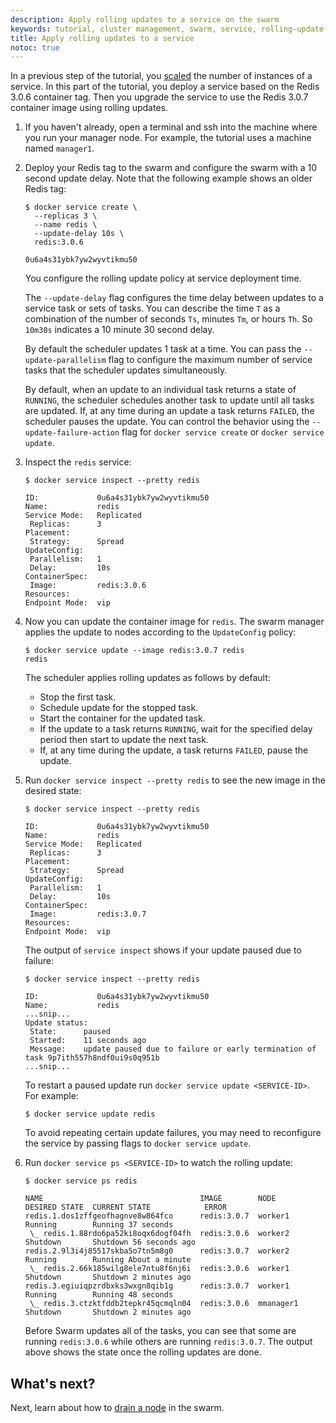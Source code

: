 ```yaml
---
description: Apply rolling updates to a service on the swarm
keywords: tutorial, cluster management, swarm, service, rolling-update
title: Apply rolling updates to a service
notoc: true
---
```


In a previous step of the tutorial, you [scaled](scale-service.md) the number of
instances of a service. In this part of the tutorial, you deploy a service based
on the Redis 3.0.6 container tag. Then you upgrade the service to use the
Redis 3.0.7 container image using rolling updates.

1.  If you haven't already, open a terminal and ssh into the machine where you
    run your manager node. For example, the tutorial uses a machine named
    `manager1`.

2.  Deploy your Redis tag to the swarm and configure the swarm with a 10 second
    update delay. Note that the following example shows an older Redis tag:

    ```console
    $ docker service create \
      --replicas 3 \
      --name redis \
      --update-delay 10s \
      redis:3.0.6

    0u6a4s31ybk7yw2wyvtikmu50
    ```

    You configure the rolling update policy at service deployment time.

    The `--update-delay` flag configures the time delay between updates to a
    service task or sets of tasks. You can describe the time `T` as a
    combination of the number of seconds `Ts`, minutes `Tm`, or hours `Th`. So
    `10m30s` indicates a 10 minute 30 second delay.

    By default the scheduler updates 1 task at a time. You can pass the
    `--update-parallelism` flag to configure the maximum number of service tasks
    that the scheduler updates simultaneously.

    By default, when an update to an individual task returns a state of
    `RUNNING`, the scheduler schedules another task to update until all tasks
    are updated. If, at any time during an update a task returns `FAILED`, the
    scheduler pauses the update. You can control the behavior using the
    `--update-failure-action` flag for `docker service create` or
    `docker service update`.

3.  Inspect the `redis` service:

    ```console
    $ docker service inspect --pretty redis

    ID:             0u6a4s31ybk7yw2wyvtikmu50
    Name:           redis
    Service Mode:   Replicated
     Replicas:      3
    Placement:
     Strategy:	    Spread
    UpdateConfig:
     Parallelism:   1
     Delay:         10s
    ContainerSpec:
     Image:         redis:3.0.6
    Resources:
    Endpoint Mode:  vip
    ```

4.  Now you can update the container image for `redis`. The swarm  manager
    applies the update to nodes according to the `UpdateConfig` policy:

    ```console
    $ docker service update --image redis:3.0.7 redis
    redis
    ```

    The scheduler applies rolling updates as follows by default:

    * Stop the first task.
    * Schedule update for the stopped task.
    * Start the container for the updated task.
    * If the update to a task returns `RUNNING`, wait for the
      specified delay period then start to update the next task.
    * If, at any time during the update, a task returns `FAILED`, pause the
      update.

5.  Run `docker service inspect --pretty redis` to see the new image in the
    desired state:

    ```console
    $ docker service inspect --pretty redis

    ID:             0u6a4s31ybk7yw2wyvtikmu50
    Name:           redis
    Service Mode:   Replicated
     Replicas:      3
    Placement:
     Strategy:	    Spread
    UpdateConfig:
     Parallelism:   1
     Delay:         10s
    ContainerSpec:
     Image:         redis:3.0.7
    Resources:
    Endpoint Mode:  vip
    ```

    The output of `service inspect` shows if your update paused due to failure:

    ```console
    $ docker service inspect --pretty redis

    ID:             0u6a4s31ybk7yw2wyvtikmu50
    Name:           redis
    ...snip...
    Update status:
     State:      paused
     Started:    11 seconds ago
     Message:    update paused due to failure or early termination of task 9p7ith557h8ndf0ui9s0q951b
    ...snip...
    ```

    To restart a paused update run `docker service update <SERVICE-ID>`. For example:

    ```console
    $ docker service update redis
    ```

    To avoid repeating certain update failures, you may need to reconfigure the
    service by passing flags to `docker service update`.

6.  Run `docker service ps <SERVICE-ID>` to watch the rolling update:

    ```console
    $ docker service ps redis

    NAME                                   IMAGE        NODE       DESIRED STATE  CURRENT STATE            ERROR
    redis.1.dos1zffgeofhagnve8w864fco      redis:3.0.7  worker1    Running        Running 37 seconds
     \_ redis.1.88rdo6pa52ki8oqx6dogf04fh  redis:3.0.6  worker2    Shutdown       Shutdown 56 seconds ago
    redis.2.9l3i4j85517skba5o7tn5m8g0      redis:3.0.7  worker2    Running        Running About a minute
     \_ redis.2.66k185wilg8ele7ntu8f6nj6i  redis:3.0.6  worker1    Shutdown       Shutdown 2 minutes ago
    redis.3.egiuiqpzrdbxks3wxgn8qib1g      redis:3.0.7  worker1    Running        Running 48 seconds
     \_ redis.3.ctzktfddb2tepkr45qcmqln04  redis:3.0.6  mmanager1  Shutdown       Shutdown 2 minutes ago
    ```

    Before Swarm updates all of the tasks, you can see that some are running
    `redis:3.0.6` while others are running `redis:3.0.7`. The output above shows
    the state once the rolling updates are done.

## What's next?

Next, learn about how to [drain a node](drain-node.md) in the swarm.
